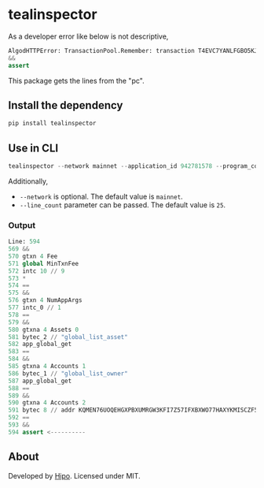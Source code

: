 # tealinspector

As a developer error like below is not descriptive,

```python
AlgodHTTPError: TransactionPool.Remember: transaction T4EVC7YANLFGBO5KJRIDEAYZBN3KKJC2B7VFRY4ZFMTSZOPTHBTQ: logic eval error: assert failed pc=1328. Details: pc=1328, opcodes===
&&
assert
```

This package gets the lines from the "pc".

## Install the dependency

```python
pip install tealinspector
```

## Use in CLI

```python
tealinspector --network mainnet --application_id 942781578 --program_counter 1328
```

Additionally,
- `--network` is optional. The default value is `mainnet`.
- `--line_count` parameter can be passed. The default value is `25`.

### Output

```python
Line: 594
569 &&
570 gtxn 4 Fee
571 global MinTxnFee
572 intc 10 // 9
573 *
574 ==
575 &&
576 gtxn 4 NumAppArgs
577 intc_0 // 1
578 ==
579 &&
580 gtxna 4 Assets 0
581 bytec_2 // "global_list_asset"
582 app_global_get
583 ==
584 &&
585 gtxna 4 Accounts 1
586 bytec_1 // "global_list_owner"
587 app_global_get
588 ==
589 &&
590 gtxna 4 Accounts 2
591 bytec 8 // addr KQMEN76UOQEHGXPBXUMRGW3KFI7Z57IFXBXWO77HAXYKMISCZF5CAOOITI
592 ==
593 &&
594 assert <----------
```

## About

Developed by [Hipo](https://hipolabs.com).
Licensed under MIT.
